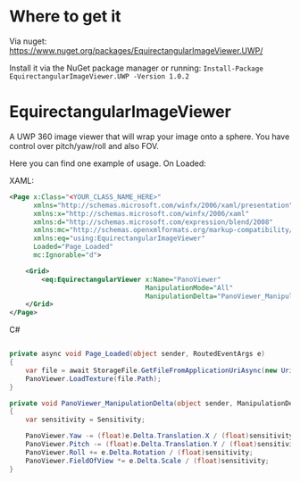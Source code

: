 # Where to get it
Via nuget: https://www.nuget.org/packages/EquirectangularImageViewer.UWP/

Install it via the NuGet package manager or running:
`Install-Package EquirectangularImageViewer.UWP -Version 1.0.2`

# EquirectangularImageViewer
A UWP 360 image viewer that will wrap your image onto a sphere. You have control over pitch/yaw/roll and also FOV.

Here you can find one example of usage.
On Loaded:


XAML:
```xml
<Page x:Class="<YOUR_CLASS_NAME_HERE>"
      xmlns="http://schemas.microsoft.com/winfx/2006/xaml/presentation"
      xmlns:x="http://schemas.microsoft.com/winfx/2006/xaml"
      xmlns:d="http://schemas.microsoft.com/expression/blend/2008"
      xmlns:mc="http://schemas.openxmlformats.org/markup-compatibility/2006"
      xmlns:eq="using:EquirectangularImageViewer"
      Loaded="Page_Loaded"
      mc:Ignorable="d">

    <Grid>
        <eq:EquirectangularViewer x:Name="PanoViewer"
                                  ManipulationMode="All"
                                  ManipulationDelta="PanoViewer_ManipulationDelta" />
    </Grid>
</Page>

```

C#

```C#

private async void Page_Loaded(object sender, RoutedEventArgs e)
{
    var file = await StorageFile.GetFileFromApplicationUriAsync(new Uri("<your image file here>"));
    PanoViewer.LoadTexture(file.Path);
}

private void PanoViewer_ManipulationDelta(object sender, ManipulationDeltaRoutedEventArgs e)
{
    var sensitivity = Sensitivity;

    PanoViewer.Yaw -= (float)e.Delta.Translation.X / (float)sensitivity;
    PanoViewer.Pitch -= (float)e.Delta.Translation.Y / (float)sensitivity;
    PanoViewer.Roll += e.Delta.Rotation / (float)sensitivity;
    PanoViewer.FieldOfView *= e.Delta.Scale / (float)sensitivity;
}

```
